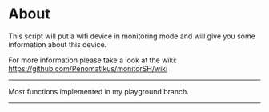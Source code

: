 # About
This script will put a wifi device in monitoring mode and will give you some information about this device. 

For more information please take a look at the wiki: https://github.com/Penomatikus/monitorSH/wiki

***
Most functions implemented in my playground branch.
***

